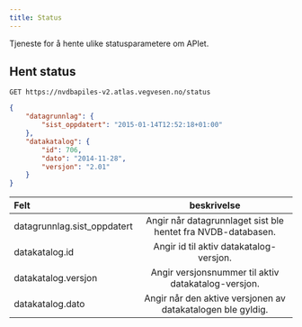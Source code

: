 ```yaml
---
title: Status
---
```



Tjeneste for å hente ulike statusparametere om APIet.

## Hent status

```
GET https://nvdbapiles-v2.atlas.vegvesen.no/status
```

```json
{
    "datagrunnlag": {
        "sist_oppdatert": "2015-01-14T12:52:18+01:00"
    },
    "datakatalog": {
        "id": 706,
        "dato": "2014-11-28",
        "versjon": "2.01"
    }
}
```

| Felt | beskrivelse |
|:--------|:-------:|
datagrunnlag.sist_oppdatert | Angir når datagrunnlaget sist ble hentet fra NVDB-databasen. |
datakatalog.id | Angir id til aktiv datakatalog-versjon. |
datakatalog.versjon | Angir versjonsnummer til aktiv datakatalog-versjon. |
datakatalog.dato | Angir når den aktive versjonen av datakatalogen ble gyldig. |
